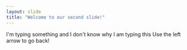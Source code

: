 ```yaml
---
layout: slide
title: "Welcome to our second slide!"
---
```

I'm typing something and I don't know why I am typing this
Use the left arrow to go back!
